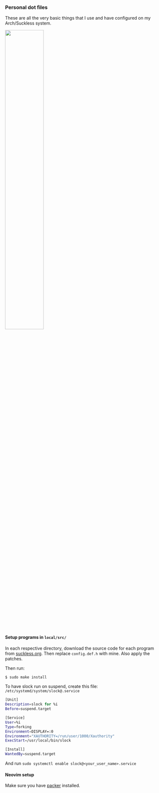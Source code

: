 ### Personal dot files
These are all the very basic things that I use and have configured on my Arch/Suckless system.

<img src="https://imgur.com/a/tUWKV8h" width="50%"/>

#### Setup programs in `local/src/`
In each respective directory, download the source code for each program from
[suckless.org](https://suckless.org/). Then replace `config.def.h` with mine. Also apply the
patches.

Then run:
```bash
$ sudo make install
```
To have slock run on suspend, create this file: `/etc/systemd/system/slock@.service`
```bash
[Unit]
Description=slock for %i
Before=suspend.target

[Service]
User=%i
Type=forking
Environment=DISPLAY=:0
Environment="XAUTHORITY=/run/user/1000/Xauthority"
ExecStart=/usr/local/bin/slock

[Install]
WantedBy=suspend.target
```
And run `sudo systemctl enable slock@<your_user_name>.service`

#### Neovim setup
Make sure you have [packer](https://github.com/wbthomason/packer.nvim#quickstart) installed.
